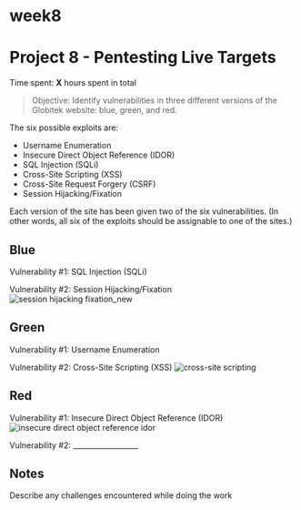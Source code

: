 # week8
# Project 8 - Pentesting Live Targets

Time spent: **X** hours spent in total

> Objective: Identify vulnerabilities in three different versions of the Globitek website: blue, green, and red.

The six possible exploits are:
* Username Enumeration
* Insecure Direct Object Reference (IDOR)
* SQL Injection (SQLi)
* Cross-Site Scripting (XSS)
* Cross-Site Request Forgery (CSRF)
* Session Hijacking/Fixation

Each version of the site has been given two of the six vulnerabilities. (In other words, all six of the exploits should be assignable to one of the sites.)

## Blue

Vulnerability #1: SQL Injection (SQLi)


Vulnerability #2: Session Hijacking/Fixation
![session hijacking fixation_new](https://user-images.githubusercontent.com/21352483/32309002-1a270570-bf5f-11e7-892f-62a560a281bc.gif)


## Green

Vulnerability #1: Username Enumeration

Vulnerability #2: Cross-Site Scripting (XSS)
![cross-site scripting](https://user-images.githubusercontent.com/21352483/32303485-3f3b1754-bf3f-11e7-8757-25eee70beea3.gif)


## Red

Vulnerability #1: Insecure Direct Object Reference (IDOR)
![insecure direct object reference idor](https://user-images.githubusercontent.com/21352483/32302633-067658a2-bf3a-11e7-9536-7de53e44db81.gif)

Vulnerability #2: __________________


## Notes

Describe any challenges encountered while doing the work

